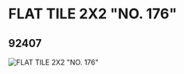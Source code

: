 # FLAT TILE 2X2 "NO. 176"
## 92407
![FLAT TILE 2X2 "NO. 176"](https://lc-www-live-s.legocdn.com/media/bricks/5/2/4594221.jpg)